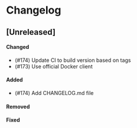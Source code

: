 # Changelog

## [Unreleased]

#### Changed
- (#174) Update CI to build version based on tags
- (#173) Use official Docker client

#### Added
- (#174) Add CHANGELOG.md file

#### Removed

#### Fixed